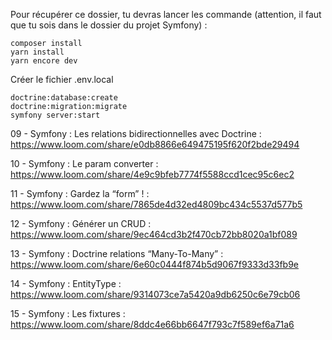 Pour récupérer ce dossier, tu devras lancer les commande (attention, il faut que tu sois dans le dossier du projet Symfony) :

    composer install
    yarn install
    yarn encore dev
    
Créer le fichier .env.local

    doctrine:database:create
    doctrine:migration:migrate
    symfony server:start 


09 - Symfony : Les relations bidirectionnelles avec Doctrine : https://www.loom.com/share/e0db8866e649475195f620f2bde29494


10 - Symfony : Le param converter : https://www.loom.com/share/4e9c9bfeb7774f5588ccd1cec95c6ec2


11 - Symfony : Gardez la “form” ! : https://www.loom.com/share/7865de4d32ed4809bc434c5537d577b5


12 - Symfony : Générer un CRUD  : https://www.loom.com/share/9ec464cd3b2f470cb72bb8020a1bf089


13 - Symfony : Doctrine relations “Many-To-Many” : https://www.loom.com/share/6e60c0444f874b5d9067f9333d33fb9e


14 - Symfony : EntityType : https://www.loom.com/share/9314073ce7a5420a9db6250c6e79cb06


15 - Symfony : Les fixtures : https://www.loom.com/share/8ddc4e66bb6647f793c7f589ef6a71a6
